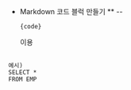 * Markdown 코드 블럭 만들기
** --<pre><code>{code}</code></pre> 이용
<pre>
<code>
예시)
SELECT *
FROM EMP
</code>
</pre>
